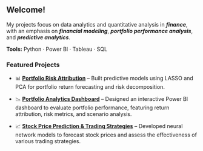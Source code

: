 ## Welcome!

My projects focus on data analytics and quantitative analysis in **_finance_**, with an emphasis on **_financial modeling_**, **_portfolio performance analysis_**, and **_predictive analytics_**.

**Tools:** Python · Power BI · Tableau · SQL

### Featured Projects

- 📊 **[Portfolio Risk Attribution](https://github.com/wya58/python-projects/tree/main/Portfolio%20Risk%20Attribution)** – Built predictive models using LASSO and PCA for portfolio return forecasting and risk decomposition.

- 📉 **[Portfolio Analytics Dashboard](https://github.com/wya58/power-bi-projects/tree/main/Portfolio%20Analytics)** – Designed an interactive Power BI dashboard to evaluate portfolio performance, featuring return attribution, risk metrics, and scenario analysis.

- 📈 **[Stock Price Prediction & Trading Strategies](https://github.com/wya58/python-projects/tree/main/Stock%20Price%20Prediction%20%26%20Trading%20Strategies%20Backtest)** – Developed neural network models to forecast stock prices and assess the effectiveness of various trading strategies.
